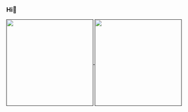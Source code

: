 ### Hi👋

<a href="">
  <img height=230 align="center" src="https://github-readme-stats.vercel.app/api?username=michaelwsd&theme=dark&rank_icon=github" />
</a>
<a href="">
  <img height=230 align="center" src="https://github-readme-stats.vercel.app/api/top-langs?username=michaelwsd&layout=compact&langs_count=8&card_width=320&theme=dark" />
</a>
